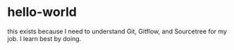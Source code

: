 # hello-world
this exists because I need to understand Git, Gitflow, and Sourcetree for my job. I learn best by doing.
